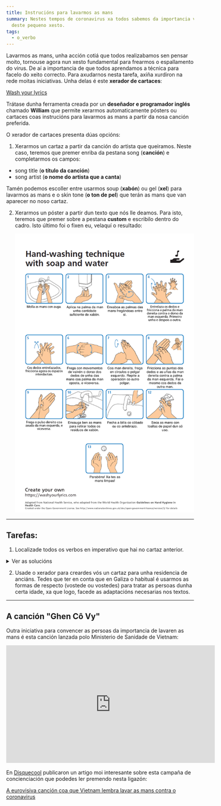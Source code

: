 ```yaml
---
title: Instrucións para lavarmos as mans
summary: Nestes tempos de coronavirus xa todos sabemos da importancia vital
  deste pequeno xesto.
tags:
  - o_verbo
---
```


Lavarmos as mans, unha acción cotiá que todos realizabamos sen pensar moito,
tornouse agora nun xesto fundamental para frearmos o espallamento do virus. De
aí a importancia de que todos aprendamos a técnica para facelo do xeito
correcto. Para axudarnos nesta tarefa, axiña xurdiron na rede moitas
iniciativas. Unha delas é este **xerador de cartaces**:

[Wash your lyrics](https://washyourlyrics.com/)

Trátase dunha ferramenta creada por un **deseñador e programador inglés**
chamado **William** que permite xerarmos automaticamente pósters ou cartaces
coas instrucións para lavarmos as mans a partir da nosa canción preferida.

O xerador de cartaces presenta dúas opcións:

1. Xerarmos un cartaz a partir da canción do artista que queiramos. Neste caso,
   teremos que premer enriba da pestana song (**canción**) e completarmos os
   campos:

- song title (**o título da canción**)
- song artist (**o nome do artista que a canta**)

Tamén podemos escoller entre usarmos soup (**xabón**) ou gel (**xel**) para
lavarmos as mans e o skin tone (**o ton de pel**) que terán as mans que van
aparecer no noso cartaz.

2. Xerarmos un póster a partir dun texto que nós lle deamos. Para isto, teremos
   que premer sobre a pestana **custom** e escribilo dentro do cadro. Isto
   último foi o fixen eu, velaquí o resultado:

   ![imaxe](/img/cartaz-lavado-de-mans.png)

---

## Tarefas:

1. Localizade todos os verbos en imperativo que hai no cartaz anterior.

<details> <summary>Ver as solucións</summary>

1. Molla
2. Aplica
3. Enxaboa
4. Entrelaza / fricciona
5. Fricciona
6. Frega
7. Frega / repite
8. Fricciona / fai
9. Frega
10. Enxauga
11. Fecha
12. Seca

</details>

2. Usade o xerador para creardes vós un cartaz para unha residencia de anciáns.
   Tedes que ter en conta que en Galiza o habitual é usarmos as formas de
   respecto (vostede ou vostedes) para tratar as persoas dunha certa idade, xa
   que logo, facede as adaptacións necesarias nos textos.

---

## A canción "Ghen Cô Vy"

Outra iniciativa para convencer as persoas da importancia de lavaren as mans é
esta canción lanzada polo Ministerio de Sanidade de Vietnam:

<iframe width="560" height="315" src="https://www.youtube.com/embed/BtulL3oArQw" frameborder="0" allow="accelerometer; autoplay; encrypted-media; gyroscope; picture-in-picture" allowfullscreen></iframe>

En [Disquecool](https://www.disquecool.com/) publicaron un artigo moi
interesante sobre esta campaña de concienciación que podedes ler premendo nesta
ligazón:

[A eurovisiva canción coa que Vietnam lembra lavar as mans contra o
coronavirus](https://www.disquecool.com/2020/03/16/a-eurovisiva-cancion-coa-que-vietnam-lembra-lavar-as-mans-contra-o-coronavirus/)
